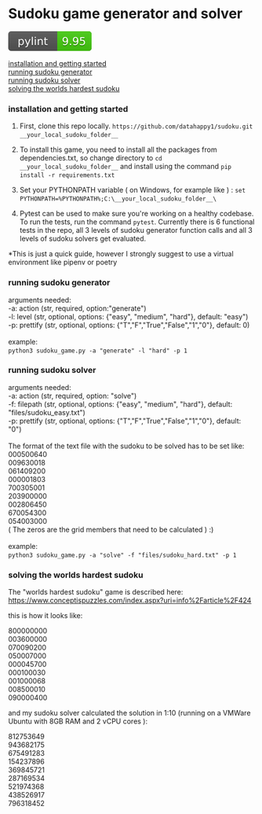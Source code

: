 # Sudoku game generator and solver

![](https://github.com/datahappy1/sudoku/blob/master/docs/img/rating.svg)

[installation and getting started](#installation-and-getting-started)<br>
[running sudoku generator](#running-sudoku-generator)<br>
[running sudoku solver](#running-sudoku-solver)<br>
[solving the worlds hardest sudoku](#solving-the-worlds-hardest-sudoku)<br>


### installation and getting started

1) First, clone this repo locally. `https://github.com/datahappy1/sudoku.git __your_local_sudoku_folder__`
2) To install this game, you need to install all the packages
from dependencies.txt, so change directory to `cd __your_local_sudoku_folder__`
and install using the command `pip install -r requirements.txt`

3) Set your PYTHONPATH variable ( on Windows, for example like ) :
`set PYTHONPATH=%PYTHONPATH%;C:\__your_local_sudoku_folder__\`
4) Pytest can be used to make sure you're working on a healthy codebase.
To run the tests, run the command `pytest`.
Currently there is 6 functional tests in the repo, all 3 levels of sudoku
generator function calls and all 3 levels of sudoku solvers get evaluated. 

*This is just a quick guide, however I strongly suggest to use a virtual environment like pipenv or poetry

### running sudoku generator
arguments needed:<br>
-a: action (str, required, option:"generate")<br>
-l: level (str, optional, options: {"easy", "medium", "hard"}, default: "easy")<br>
-p: prettify (str, optional, options: {"T","F","True","False","1","0"}, default: 0)<br>
<br>
example:<br>
`python3 sudoku_game.py -a "generate" -l "hard" -p 1`
<br>

### running sudoku solver
arguments needed:<br>
-a: action (str, required, option: "solve")<br>
-f: filepath (str, optional, options: {"easy", "medium", "hard"}, default: "files/sudoku_easy.txt")<br>
-p: prettify (str, optional, options: {"T","F","True","False","1","0"}, default: "0")<br>
<br>
The format of the text file with the sudoku to be solved has to be set like:<br>
000500640<br>
009630018<br>
061409200<br>
000001803<br>
700305001<br>
203900000<br>
002806450<br>
670054300<br>
054003000<br>
( The zeros are the grid members that need to be calculated ) :) <br>
<br>
example:<br>
`python3 sudoku_game.py -a "solve" -f "files/sudoku_hard.txt" -p 1`
<br>

### solving the worlds hardest sudoku
The "worlds hardest sudoku" game is described here:<br>
https://www.conceptispuzzles.com/index.aspx?uri=info%2Farticle%2F424<br>

this is how it looks like:<br>

800000000<br>
003600000<br>
070090200<br>
050007000<br>
000045700<br>
000100030<br>
001000068<br>
008500010<br>
090000400<br>

and my sudoku solver calculated the solution in 1:10 (running on a VMWare Ubuntu with 8GB RAM and 2 vCPU cores ):

812753649<br>
943682175<br>
675491283<br>
154237896<br>
369845721<br>
287169534<br>
521974368<br>
438526917<br>
796318452<br>
